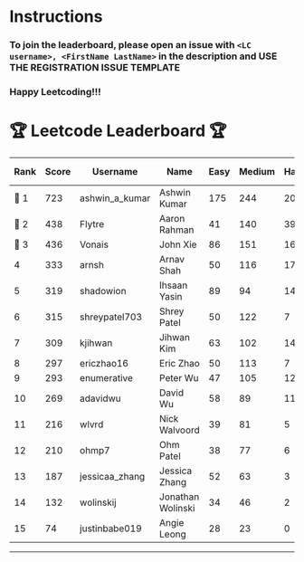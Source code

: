 # Instructions
### To join the leaderboard, please open an issue with `<LC username>, <FirstName LastName>` in the description and USE THE REGISTRATION ISSUE TEMPLATE
### Happy Leetcoding!!!


# 🏆 Leetcode Leaderboard 🏆

| Rank | Score | Username       | Name | Easy | Medium | Hard | Problems Solved |
|------|----------------|-----------------|-------------------|--------------|--------------|--------------|--------------|
| 🥇 1 | 723 | ashwin_a_kumar | Ashwin Kumar | 175 | 244 | 20 | 439 |
| 🥈 2 | 438 | Flytre | Aaron Rahman | 41 | 140 | 39 | 220 |
| 🥉 3 | 436 | Vonais | John Xie | 86 | 151 | 16 | 253 |
| 4 | 333 | arnsh | Arnav Shah | 50 | 116 | 17 | 183 |
| 5 | 319 | shadowion | Ihsaan Yasin | 89 | 94 | 14 | 197 |
| 6 | 315 | shreypatel703 | Shrey Patel | 50 | 122 | 7 | 179 |
| 7 | 309 | kjihwan | Jihwan Kim | 63 | 102 | 14 | 179 |
| 8 | 297 | ericzhao16 | Eric Zhao | 50 | 113 | 7 | 170 |
| 9 | 293 | enumerative | Peter Wu | 47 | 105 | 12 | 164 |
| 10 | 269 | adavidwu | David Wu | 58 | 89 | 11 | 158 |
| 11 | 216 | wlvrd | Nick Walvoord | 39 | 81 | 5 | 125 |
| 12 | 210 | ohmp7 | Ohm Patel | 38 | 77 | 6 | 121 |
| 13 | 187 | jessicaa_zhang | Jessica Zhang | 52 | 63 | 3 | 118 |
| 14 | 132 | wolinskij | Jonathan Wolinski | 34 | 46 | 2 | 82 |
| 15 | 74 | justinbabe019 | Angie Leong | 28 | 23 | 0 | 51 |
---